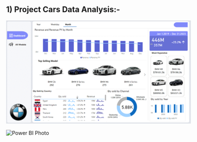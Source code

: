 ## 1) Project Cars Data Analysis:-
![Power BI Photo](assets/Screenshot_(33).png )

![Power BI Photo](Screenshot_(32).png)
